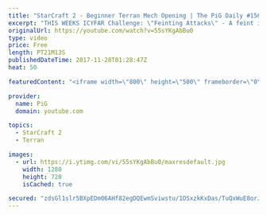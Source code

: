 ```yaml
---
title: "StarCraft 2 - Beginner Terran Mech Opening | The PiG Daily #156"
excerpt: "THIS WEEKS ICYFAR Challenge: \"Feinting Attacks\" - A feint is where you give the impression of attacking in one place where its fake or just a small distraction from the real thrust of your attack. Examples: Using empty drops or hallucinations to pull your opponent out of position!\r \r Send submissions"
originalUrl: https://youtube.com/watch?v=55sYKgAbBu0
type: video
price: Free
length: PT21M13S
publishedDateTime: 2017-11-28T01:28:47Z
heat: 50

featuredContent: "<iframe width=\"800\" height=\"500\" frameborder=\"0\" src=\"https://www.youtube.com/embed/55sYKgAbBu0\" allow=\"accelerometer; autoplay; encrypted-media; gyroscope; picture-in-picture\" allowfullscreen></iframe>"

provider:
  name: PiG
  domain: youtube.com

topics:
  - StarCraft 2
  - Terran

images:
  - url: https://i.ytimg.com/vi/55sYKgAbBu0/maxresdefault.jpg
    width: 1280
    height: 720
    isCached: true

secured: "zdsGl1slr5BXpEDm06AHf82egDQEwmSviwstu/1OSxzkKxDas/TuQxWuE8orJx61/Mvl2p7TGZEyUtVSC57DGidlsJx7ZKNl32P/ceAhoU9g3mwwZeoRUTKCFwqECkiVUqGw/sX624vniYta1vfN3gYIMLnq2zN5m0FKHmHQOAAQBByBKmHrNjG2pbtXzUIwBxtOOY3cQLpRqxkomAFM8wg7ISOPoi5DgIBizkGVo2godPiXABrafP7v4rU0dKeIFHsZPdckla05jxpH48523wrFtLBeqKGJTtCbBKmBBKhkRSVVOOPibEl6HL24FFnh6dX24NU6adeXPcfVCM/3QA1RoVdr97Q+Qqh8Hq22y/waxBzo+FIiiFUz/lrAZ06pGeL0q45xZLDYUzpRpHjufEKUrvlhmCafghTbaZrGliY=;jDgxo8WAg4nF6dhjjDO0nQ=="
---
```


